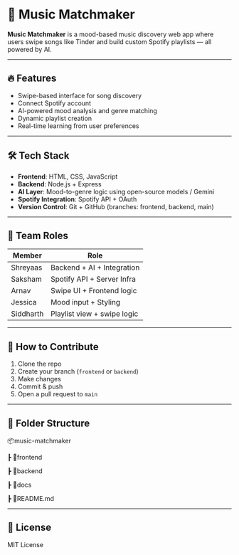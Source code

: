 # 🎵 Music Matchmaker

**Music Matchmaker** is a mood-based music discovery web app where users swipe songs like Tinder and build custom Spotify playlists — all powered by AI.

---

## 🔥 Features

- Swipe-based interface for song discovery
- Connect Spotify account
- AI-powered mood analysis and genre matching
- Dynamic playlist creation
- Real-time learning from user preferences

---

## 🛠️ Tech Stack

- **Frontend**: HTML, CSS, JavaScript
- **Backend**: Node.js + Express
- **AI Layer**: Mood-to-genre logic using open-source models / Gemini
- **Spotify Integration**: Spotify API + OAuth
- **Version Control**: Git + GitHub (branches: frontend, backend, main)

---

## 🧠 Team Roles

| Member     | Role                         |
|------------|------------------------------|
| Shreyaas   | Backend + AI + Integration   |
| Saksham    | Spotify API + Server Infra   |
| Arnav      | Swipe UI + Frontend logic    |
| Jessica    | Mood input + Styling         |
| Siddharth  | Playlist view + swipe logic  |

---

## 🚀 How to Contribute

1. Clone the repo
2. Create your branch (`frontend` or `backend`)
3. Make changes
4. Commit & push
5. Open a pull request to `main`

---

## 📂 Folder Structure

📦music-matchmaker

┣ 📂frontend

┣ 📂backend

┣ 📂docs

┣ 📜README.md

---

## 📄 License

MIT License

